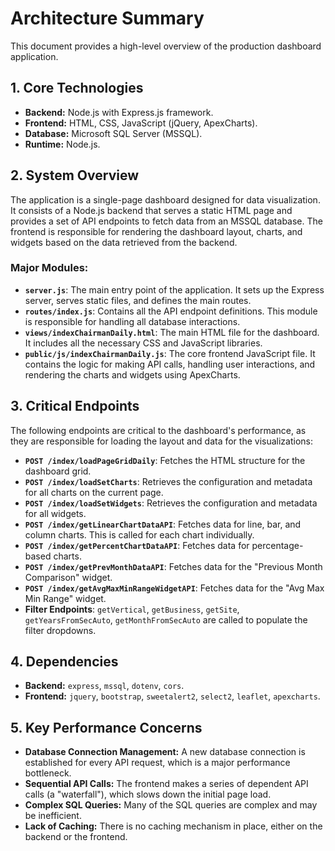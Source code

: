 # Architecture Summary

This document provides a high-level overview of the production dashboard application.

## 1. Core Technologies

*   **Backend:** Node.js with Express.js framework.
*   **Frontend:** HTML, CSS, JavaScript (jQuery, ApexCharts).
*   **Database:** Microsoft SQL Server (MSSQL).
*   **Runtime:** Node.js.

## 2. System Overview

The application is a single-page dashboard designed for data visualization. It consists of a Node.js backend that serves a static HTML page and provides a set of API endpoints to fetch data from an MSSQL database. The frontend is responsible for rendering the dashboard layout, charts, and widgets based on the data retrieved from the backend.

### Major Modules:

*   **`server.js`**: The main entry point of the application. It sets up the Express server, serves static files, and defines the main routes.
*   **`routes/index.js`**: Contains all the API endpoint definitions. This module is responsible for handling all database interactions.
*   **`views/indexChairmanDaily.html`**: The main HTML file for the dashboard. It includes all the necessary CSS and JavaScript libraries.
*   **`public/js/indexChairmanDaily.js`**: The core frontend JavaScript file. It contains the logic for making API calls, handling user interactions, and rendering the charts and widgets using ApexCharts.

## 3. Critical Endpoints

The following endpoints are critical to the dashboard's performance, as they are responsible for loading the layout and data for the visualizations:

*   **`POST /index/loadPageGridDaily`**: Fetches the HTML structure for the dashboard grid.
*   **`POST /index/loadSetCharts`**: Retrieves the configuration and metadata for all charts on the current page.
*   **`POST /index/loadSetWidgets`**: Retrieves the configuration and metadata for all widgets.
*   **`POST /index/getLinearChartDataAPI`**: Fetches data for line, bar, and column charts. This is called for each chart individually.
*   **`POST /index/getPercentChartDataAPI`**: Fetches data for percentage-based charts.
*   **`POST /index/getPrevMonthDataAPI`**: Fetches data for the "Previous Month Comparison" widget.
*   **`POST /index/getAvgMaxMinRangeWidgetAPI`**: Fetches data for the "Avg Max Min Range" widget.
*   **Filter Endpoints**: `getVertical`, `getBusiness`, `getSite`, `getYearsFromSecAuto`, `getMonthFromSecAuto` are called to populate the filter dropdowns.

## 4. Dependencies

*   **Backend:** `express`, `mssql`, `dotenv`, `cors`.
*   **Frontend:** `jquery`, `bootstrap`, `sweetalert2`, `select2`, `leaflet`, `apexcharts`.

## 5. Key Performance Concerns

*   **Database Connection Management:** A new database connection is established for every API request, which is a major performance bottleneck.
*   **Sequential API Calls:** The frontend makes a series of dependent API calls (a "waterfall"), which slows down the initial page load.
*   **Complex SQL Queries:** Many of the SQL queries are complex and may be inefficient.
*   **Lack of Caching:** There is no caching mechanism in place, either on the backend or the frontend.
